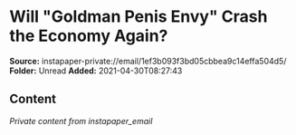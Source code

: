 # Will "Goldman Penis Envy" Crash the Economy Again?

**Source:** instapaper-private://email/1ef3b093f3bd05cbbea9c14effa504d5/
**Folder:** Unread
**Added:** 2021-04-30T08:27:43




## Content
*Private content from instapaper_email*
